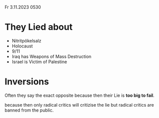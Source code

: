 Fr 3.11.2023 0530

# They Lied about

- Nitritpökelsalz
- Holocaust
- 9/11
- Iraq has Weapons of Mass Destruction
- Israel is Victim of Palestine

# Inversions

Often they say the exact opposite
because then their Lie is **too big to fail**.

because then only radical critics
will critizise the lie
but radical critics
are banned from the public.
